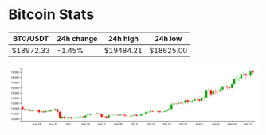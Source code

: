 # Bitcoin Stats

BTC/USDT|24h change|24h high|24h low|
|---|---|---|---|
|$18972.33|-1.45%|$19484.21|$18625.00|

<img src="./chart.svg">
